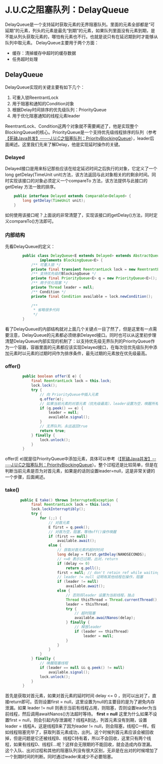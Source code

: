 # J.U.C之阻塞队列：DelayQueue

DelayQueue是一个支持延时获取元素的无界阻塞队列。里面的元素全部都是“可延期”的元素，列头的元素是最先“到期”的元素，如果队列里面没有元素到期，是不能从列头获取元素的，哪怕有元素也不行。也就是说只有在延迟期到时才能够从队列中取元素。 DelayQueue主要用于两个方面：

- 缓存：清掉缓存中超时的缓存数据
- 任务超时处理

## DelayQueue

DelayQueue实现的关键主要有如下几个：

1. 可重入锁ReentrantLock
2. 用于阻塞和通知的Condition对象
3. 根据Delay时间排序的优先级队列：PriorityQueue
4. 用于优化阻塞通知的线程元素leader

ReentrantLock、Condition这两个对象就不需要阐述了，他是实现整个BlockingQueue的核心。PriorityQueue是一个支持优先级线程排序的队列（参考[【死磕Java并发】-----J.U.C之阻塞队列：PriorityBlockingQueue](http://cmsblogs.com/?p=2407)），leader后面阐述。这里我们先来了解Delay，他是实现延时操作的关键。

### Delayed

Delayed接口是用来标记那些应该在给定延迟时间之后执行的对象，它定义了一个long getDelay(TimeUnit unit)方法，该方法返回与此对象相关的的剩余时间。同时实现该接口的对象必须定义一个compareTo 方法，该方法提供与此接口的 getDelay 方法一致的排序。

```java
    public interface Delayed extends Comparable<Delayed> {
        long getDelay(TimeUnit unit);
    }
```

如何使用该接口呢？上面说的非常清楚了，实现该接口的getDelay()方法，同时定义compareTo()方法即可。

### 内部结构

先看DelayQueue的定义：

```java
        public class DelayQueue<E extends Delayed> extends AbstractQueue<E>
                implements BlockingQueue<E> {
            /** 可重入锁 */
            private final transient ReentrantLock lock = new ReentrantLock();
            /** 支持优先级的BlockingQueue */
            private final PriorityQueue<E> q = new PriorityQueue<E>();
            /** 用于优化阻塞 */
            private Thread leader = null;
            /** Condition */
            private final Condition available = lock.newCondition();
    
            /**
             * 省略很多代码
             */
        }
```

看了DelayQueue的内部结构就对上面几个关键点一目了然了，但是这里有一点需要注意，DelayQueue的元素都必须继承Delayed接口。同时也可以从这里初步理清楚DelayQueue内部实现的机制了：以支持优先级无界队列的PriorityQueue作为一个容器，容器里面的元素都应该实现Delayed接口，在每次往优先级队列中添加元素时以元素的过期时间作为排序条件，最先过期的元素放在优先级最高。

### offer()

```java
        public boolean offer(E e) {
            final ReentrantLock lock = this.lock;
            lock.lock();
            try {
                // 向 PriorityQueue中插入元素
                q.offer(e);
                // 如果当前元素的对首元素（优先级最高），leader设置为空，唤醒所有等待线程
                if (q.peek() == e) {
                    leader = null;
                    available.signal();
                }
                // 无界队列，永远返回true
                return true;
            } finally {
                lock.unlock();
            }
        }
```

offer(E e)就是往PriorityQueue中添加元素，具体可以参考（[【死磕Java并发】-----J.U.C之阻塞队列：PriorityBlockingQueue](http://cmsblogs.com/?p=2407)）。整个过程还是比较简单，但是在判断当前元素是否为对首元素，如果是的话则设置leader=null，这是非常关键的一个步骤，后面阐述。

### take()

```java
       public E take() throws InterruptedException {
            final ReentrantLock lock = this.lock;
            lock.lockInterruptibly();
            try {
                for (;;) {
                    // 对首元素
                    E first = q.peek();
                    // 对首为空，阻塞，等待off()操作唤醒
                    if (first == null)
                        available.await();
                    else {
                        // 获取对首元素的超时时间
                        long delay = first.getDelay(NANOSECONDS);
                        // <=0 表示已过期，出对，return
                        if (delay <= 0)
                            return q.poll();
                        first = null; // don't retain ref while waiting
                        // leader != null 证明有其他线程在操作，阻塞
                        if (leader != null)
                            available.await();
                        else {
                            // 否则将leader 设置为当前线程，独占
                            Thread thisThread = Thread.currentThread();
                            leader = thisThread;
                            try {
                                // 超时阻塞
                                available.awaitNanos(delay);
                            } finally {
                                // 释放leader
                                if (leader == thisThread)
                                    leader = null;
                            }
                        }
                    }
                }
            } finally {
                // 唤醒阻塞线程
                if (leader == null && q.peek() != null)
                    available.signal();
                lock.unlock();
            }
        }  
```

首先是获取对首元素，如果对首元素的延时时间 delay <= 0 ，则可以出对了，直接return即可。否则设置first = null，这里设置为null的主要目的是为了避免内存泄漏。如果 leader != null 则表示当前有线程占用，则阻塞，否则设置leader为当前线程，然后调用awaitNanos()方法超时等待。 **first = null** 这里为什么如果不设置first = null，则会引起内存泄漏呢？线程A到达，列首元素没有到期，设置leader = 线程A，这是线程B来了因为leader != null，则会阻塞，线程C一样。假如线程阻塞完毕了，获取列首元素成功，出列。这个时候列首元素应该会被回收掉，但是问题是它还被线程B、线程C持有着，所以不会回收，这里只有两个线程，如果有线程D、线程E...呢？这样会无限期的不能回收，就会造成内存泄漏。 这个入队、出对过程和其他的阻塞队列没有很大区别，无非是在出对的时候增加了一个到期时间的判断。同时通过leader来减少不必要阻塞。